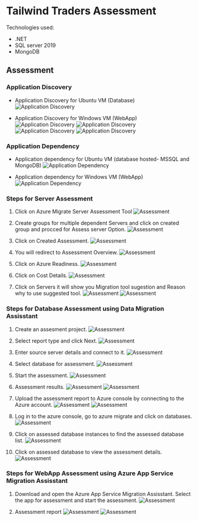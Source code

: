# Tailwind Traders Assessment

Technologies used:
 - .NET
 - SQL server 2019
 - MongoDB
## Assessment

### Application Discovery

* Application Discovery for Ubuntu VM (Database)
![Application Discovery](/images/tailwind-traders/application-discovery-ubuntu.png)

* Application Discovery for Windows VM (WebApp)
![Application Discovery](/images/tailwind-traders/application-discovery1.png)
![Application Discovery](/images/tailwind-traders/application-discovery2.png)
![Application Discovery](/images/tailwind-traders/application-discovery3.png)
![Application Discovery](/images/tailwind-traders/application-discovery4.png)

### Application Dependency
* Application dependency for Ubuntu VM (database hosted- MSSQL and MongoDB)
![Application Dependency](/images/tailwind-traders/application-dependency-databases.png)

* Application dependency for Windows VM (WebApp)
![Application Dependency](/images/tailwind-traders/application-dependency-webapp.png)

### Steps for Server Assessment
1. Click on Azure Migrate Server Assessment Tool
![Assessment](/images/tailwind-traders/srver-assessment1.png)

2. Create groups for multiple dependent Servers and click on created group and procced for Assess server Option.
![Assessment](/images/tailwind-traders/grouping-vms.png)

3. Click on Created Assessment.
![Assessment](/images/tailwind-traders/assessment1.png)

4. You will redirect to Assessment Overview.
![Assessment](/images/tailwind-traders/server-assessment4.png)

5. Click on Azure Readiness.
![Assessment](/images/tailwind-traders/server-assessment3.png)

6. Click on Cost Details.
![Assessment](/images/tailwind-traders/server-assessment5.png)

5. Click on Servers it will show you Migration tool sugestion and Reason why to use suggested tool.
![Assessment](/images/tailwind-traders/server-assessment6-ubuntu.png)
![Assessment](/images/tailwind-traders/server-assessment6-windows.png)

### Steps for Database Assessment using Data Migration Assisstant

1. Create an assesment project.
![Assessment](/images/tailwind-traders/tailwind-dma1.png)

2. Select report type and click Next.
![Assessment](/images/tailwind-traders/tailwind-dma2.png)

3. Enter source server details and connect to it.
![Assessment](/images/tailwind-traders/tailwind-dma3.png)

4. Select database for assessment.
![Assessment](/images/tailwind-traders/tailwind-dma4.png)

5. Start the assessment.
![Assessment](/images/tailwind-traders/tailwind-dma5.png)

6. Assessment results.
![Assessment](/images/tailwind-traders/tailwind-dma6.png)
![Assessment](/images/tailwind-traders/tailwind-dma7.png)

7. Upload the assessment report to Azure console by connecting to the Azure account.
![Assessment](/images/tailwind-traders/tailwind-dma8.png)
![Assessment](/images/tailwind-traders/tailwind-dma9.png)

8. Log in to the azure console, go to azure migrate and click on databases.
![Assessment](/images/tailwind-traders/tailwind-dma10.png)

9. Click on assessed database instances to find the assessed database list.
![Assessment](/images/tailwind-traders/tailwind-dma11.png)

10. Click on assessed database to view the assessment details.
![Assessment](/images/tailwind-traders/tailwind-dma12.png)

### Steps for WebApp Assessment using Azure App Service Migration Assisstant

1. Download and open the Azure App Service Migration Assisstant. Select the app for assessment and start the assessment.
![Assessment](/images/tailwind-traders/app-assessment1.png)

2. Assessment report
![Assessment](/images/tailwind-traders/app-assessment2.png)
![Assessment](/images/tailwind-traders/app-assessment7.png)
